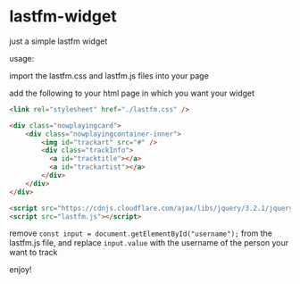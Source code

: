 # lastfm-widget
just a simple lastfm widget

usage:

import the lastfm.css and lastfm.js files into your page

add the following to your html page in which you want your widget

```html
<link rel="stylesheet" href="./lastfm.css" />

<div class="nowplayingcard">
    <div class="nowplayingcontainer-inner">
        <img id="trackart" src="#" />
        <div class="trackInfo">
          <a id="tracktitle"></a>
          <a id="trackartist"></a>
        </div>
    </div>
</div>

<script src="https://cdnjs.cloudflare.com/ajax/libs/jquery/3.2.1/jquery.min.js"></script>
<script src="lastfm.js"></script>
```

remove `const input = document.getElementById("username");` from the lastfm.js file, and replace `input.value` with the username of the person your want to track

enjoy!